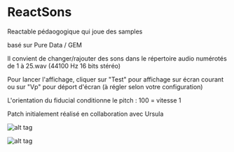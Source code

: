 # ReactSons
Reactable pédaogogique qui joue des samples 

basé sur Pure Data / GEM

Il convient de changer/rajouter des sons dans le répertoire audio numérotés de 1 à 25.wav (44100 Hz 16 bits stéréo)

Pour lancer l'affichage, cliquer sur "Test" pour affichage sur écran courant ou sur "Vp" pour déport d'écran (à régler selon votre configuration)

L'orientation du fiducial conditionne le pitch : 100 = vitesse 1

Patch initialement réalisé en collaboration avec Ursula

![alt tag](https://github.com/b01xy/ReactSons/blob/master/img/reactsons1.png)

![alt tag](https://github.com/b01xy/ReactSons/blob/master/img/reactsons-pd.png)

